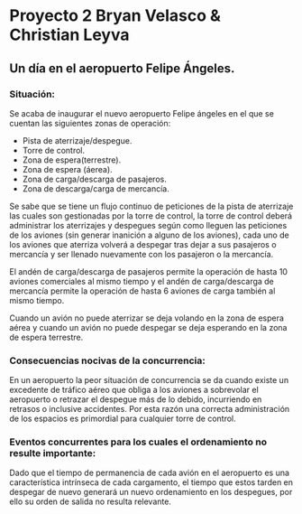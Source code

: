 
# Proyecto 2 Bryan Velasco & Christian Leyva
## Un día en el aeropuerto Felipe Ángeles.
### Situación:
Se acaba de inaugurar el nuevo aeropuerto Felipe ángeles en el que se cuentan las siguientes zonas de operación:
- Pista de aterrizaje/despegue.
- Torre de control.
- Zona de espera(terrestre).
- Zona de espera (áerea).
- Zona de carga/descarga de pasajeros.
- Zona de descarga/carga de mercancía.

Se sabe que se tiene un flujo continuo de peticiones de la pista de aterrizaje las cuales son gestionadas por 
la torre de control, la torre de control deberá administrar los aterrizajes y despegues según como lleguen las 
peticiones de los aviones (sin generar inanición a alguno de los aviones), cada uno de los aviones que aterriza 
volverá a despegar tras dejar a sus pasajeros o mercancía y ser llenado nuevamente con los pasajeron o la mercancía.

El andén de carga/descarga de pasajeros permite la operación de hasta 10 aviones comerciales al mismo tiempo
y el andén de carga/descarga de mercancía permite la operación de hasta 6 aviones de carga también al mismo tiempo.

Cuando un avión no puede aterrizar se deja volando en la zona de espera aérea y cuando un avión no puede despegar 
se deja esperando en la zona de espera terrestre.

### Consecuencias nocivas de la concurrencia:
En un aeropuerto la peor situación de concurrencia se da cuando existe un excedente de tráfico aéreo que obliga a 
los aviones a sobrevolar el aeropuerto o retrazar el despegue más de lo debido, incurriendo en retrasos o inclusive
accidentes. Por esta razón una correcta administración de los espacios es primordial para cualquier torre de control.

### Eventos concurrentes para los cuales el ordenamiento no resulte importante:
Dado que el tiempo de permanencia de cada avión en el aeropuerto es una característica intrínseca de cada cargamento,
el tiempo que estos tarden en despegar de nuevo generará un nuevo ordenamiento en los despegues, por ello su orden de 
salida no resulta relevante.
